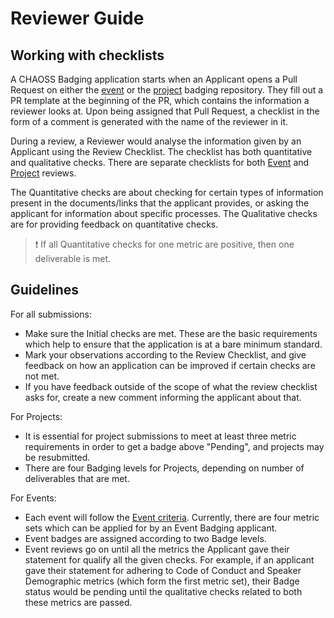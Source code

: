 # Reviewer Guide

## Working with checklists

A CHAOSS Badging application starts when an Applicant opens a Pull Request on either the [event](https://github.com/badging/event-diversity-and-inclusion) or the [project](https://github.com/badging/project-diversity-and-inclusion) badging repository. They fill out a PR template at the beginning of the PR, which contains the information a reviewer looks at. Upon being assigned that Pull Request, a checklist in the form of a comment is generated with the name of the reviewer in it.

During a review, a Reviewer would analyse the information given by an Applicant using the Review Checklist. The checklist has both quantitative and qualitative checks. There are separate checklists for both [Event](https://github.com/badging/event-diversity-and-inclusion/blob/master/.github/checklist.md) and [Project](https://github.com/badging/project-diversity-and-inclusion/blob/master/.github/checklist.md) reviews.

The Quantitative checks are about checking for certain types of information present in the documents/links that the applicant provides, or asking the applicant for information about specific processes. The Qualitative checks are for providing feedback on quantitative checks.

> ❗ If all Quantitative checks for one metric are positive, then one deliverable is met.

## Guidelines

For all submissions:
  - Make sure the Initial checks are met. These are the basic requirements which help to ensure that the application is at a bare minimum standard.
  - Mark your observations according to the Review Checklist, and give feedback on how an application can be improved if certain checks are not met.
  - If you have feedback outside of the scope of what the review checklist asks for, create a new comment informing the applicant about that.

For Projects:
  - It is essential for project submissions to meet at least three metric requirements in order to get a badge above "Pending", and projects may be resubmitted.
  - There are four Badging levels for Projects, depending on number of deliverables that are met.

For Events:
  - Each event will follow the [Event criteria](https://github.com/badging/event-diversity-and-inclusion/blob/master/submission/event-criteria.md). Currently, there are four metric sets which can be applied for by an Event Badging applicant.
  - Event badges are assigned according to two Badge levels.
  - Event reviews go on until all the metrics the Applicant gave their statement for qualify all the given checks. For example, if an applicant gave their statement for adhering to Code of Conduct and Speaker Demographic metrics (which form the first metric set), their Badge status would be pending until the qualitative checks related to both these metrics are passed.
